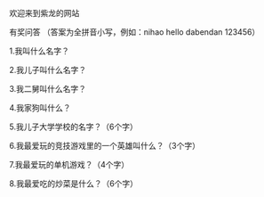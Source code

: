 欢迎来到紫龙的网站

有奖问答      （答案为全拼音小写，例如：nihao hello dabendan 123456）

1.我叫什么名字？  


2.我儿子叫什么名字？


3.我二舅叫什么名字？


4.我家狗叫什么？


5.我儿子大学学校的名字？（6个字）


6.我最爱玩的竞技游戏里的一个英雄叫什么？（3个字）


7.我最爱玩的单机游戏？（4个字）


8.我最爱吃的炒菜是什么？（6个字）
